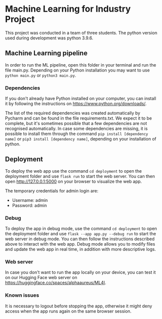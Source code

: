# Machine Learning for Industry Project

This project was conducted in a team of three students. The python version used during development was python 3.9.6.

## Machine Learning pipeline
In order to run the ML pipeline, open this folder in your terminal and run the file main.py.
Depending on your Python installation you may want to use `python main.py` or `python3 main.py`.

### Dependencies
If you don't already have Python installed on your computer, you can install it by following the instructions on https://www.python.org/downloads/.

The list of the required dependencies was created automatically by Pycharm and can be found in the file requirements.txt.
We expect it to be complete, but it's sometimes possible that a few dependencies are not recognised automatically.
In case some dependencies are missing, it is possible to install them through the command `pip install [dependency name]` or `pip3 install [dependency name]`, depending on your installation of python.


## Deployment
To deploy the web app use the command `cd deployment` to open the deployment folder and use `flask run` to start the web server.
You can then open http://127.0.0.1:5000 on your browser to visualize the web app.

The temporary credentials for admin login are:
- Username: admin
- Password: admin

### Debug
To deploy the app in debug mode, use the command `cd deployment` to open the deployment folder and use `flask --app app.py --debug run` to start the web server in debug mode.
You can then follow the instructions described above to interact with the web app.
Debug mode allows you to modify files and update the web app in real time, in addition with more descriptive logs.

### Web server
In case you don't want to run the app locally on your device, you can test it on our Hugging Face web server on https://huggingface.co/spaces/alphaaureus/ML4I.

### Known issues
It is necessary to logout before stopping the app, otherwise it might deny access when the app runs again on the same browser session.
